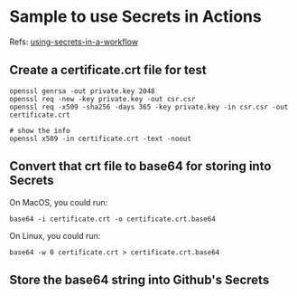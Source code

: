 # Sample to use Secrets in Actions
Refs: [using-secrets-in-a-workflow](https://docs.github.com/en/actions/security-guides/using-secrets-in-github-actions#using-secrets-in-a-workflow)

## Create a certificate.crt file for test

```shell
openssl genrsa -out private.key 2048
openssl req -new -key private.key -out csr.csr
openssl req -x509 -sha256 -days 365 -key private.key -in csr.csr -out certificate.crt

# show the info
openssl x509 -in certificate.crt -text -noout
```

## Convert that crt file to base64 for storing into Secrets
On MacOS, you could run:
```
base64 -i certificate.crt -o certificate.crt.base64
```
On Linux, you could run:
```
base64 -w 0 certificate.crt > certificate.crt.base64
```

## Store the base64 string into Github's Secrets
